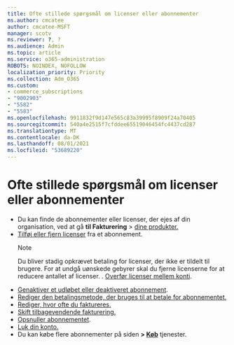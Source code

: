 ```yaml
---
title: Ofte stillede spørgsmål om licenser eller abonnementer
ms.author: cmcatee
author: cmcatee-MSFT
manager: scotv
ms.reviewer: ?, ?
ms.audience: Admin
ms.topic: article
ms.service: o365-administration
ROBOTS: NOINDEX, NOFOLLOW
localization_priority: Priority
ms.collection: Adm_O365
ms.custom:
- commerce_subscriptions
- "9002903"
- "5582"
- "5583"
ms.openlocfilehash: 9911832f9d147e565c83a39995f8909f24a70405
ms.sourcegitcommit: 540a4e2515f7cfddee65519046454fc4437cd287
ms.translationtype: MT
ms.contentlocale: da-DK
ms.lasthandoff: 08/01/2021
ms.locfileid: "53689220"
---
```

# <a name="license-or-subscription-faq"></a>Ofte stillede spørgsmål om licenser eller abonnementer

- Du kan finde de abonnementer eller licenser, der ejes af din organisation, ved at gå **til Fakturering**  >  [dine produkter.](https://go.microsoft.com/fwlink/p/?linkid=842054)
- [Tilføj eller fjern licenser](https://docs.microsoft.com/alchemyinsights/how-to-add-or-reduce-licenses) fra et abonnement.
    > [!NOTE]
    > Du bliver stadig opkrævet betaling for licenser, der ikke er tildelt til brugere. For at undgå uønskede gebyrer skal du fjerne licenserne for at reducere antallet af licenser.
. [Overfør licenser mellem konti](https://docs.microsoft.com/alchemyinsights/transfer-licenses-between-tenants).
- [Genaktiver et udløbet eller deaktiveret abonnement](https://go.microsoft.com/fwlink/p/?linkid=2117519).
- [Rediger den betalingsmetode, der bruges til at betale for abonnementet.](https://go.microsoft.com/fwlink/p/?linkid=2117167)
- [Rediger, hvor ofte du faktureres.](https://go.microsoft.com/fwlink/p/?linkid=2119112)
- [Skift tilbagevendende fakturering.](https://go.microsoft.com/fwlink/p/?linkid=2119216)
- [Opsnuller abonnementet](https://go.microsoft.com/fwlink/p/?linkid=2119113).
- [Luk din konto.](https://docs.microsoft.com/alchemyinsights/how-to-close-your-account)
- Du kan købe flere abonnementer på siden **> [Køb](https://go.microsoft.com/fwlink/p/?linkid=868433)** tjenester.